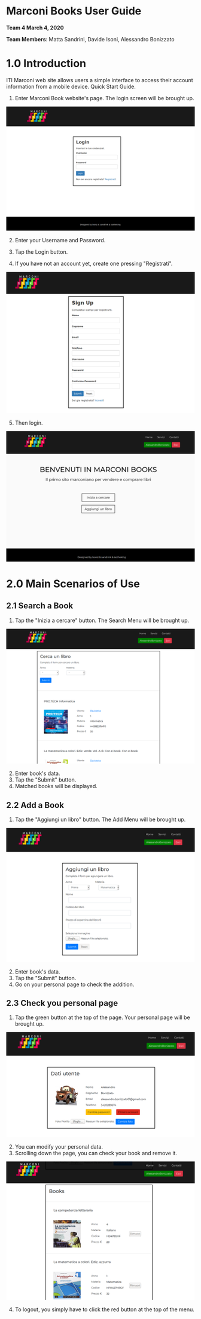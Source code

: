 # Marconi Books User Guide

**Team 4 March 4, 2020**

**Team Members**: Matta Sandrini, Davide Isoni, Alessandro Bonizzato


# 1.0 Introduction

ITI Marconi web site allows users a simple interface to access their account information from a mobile device. Quick Start Guide.

1. Enter Marconi Book website&#39;s page. The login screen will be brought up.

![login](marconibooksimage/login.png)

2. Enter your Username and Password.

3. Tap the Login button.

4. If you have not an account yet, create one pressing &quot;Registrati&quot;.

![register](marconibooksimage/register.png)

5. Then login.

![home](marconibooksimage/home.png)


# 2.0 Main Scenarios of Use


## 2.1 Search a Book

1. Tap the &quot;Inizia a cercare&quot; button. The Search Menu will be brought up.

![search](marconibooksimage/search.png)

2. Enter book&#39;s data.
3. Tap the &quot;Submit&quot; button.
4. Matched books will be displayed.


## 2.2 Add a Book

1. Tap the &quot;Aggiungi un libro&quot; button. The Add Menu will be brought up.

![add](marconibooksimage/add.png)

2. Enter book&#39;s data.
3. Tap the &quot;Submit&quot; button.
4. Go on your personal page to check the addition.


## 2.3 Check you personal page

1. Tap the green button at the top of the page. Your personal page will be brought up.

![personal](marconibooksimage/personal.png)

2. You can modify your personal data.
3. Scrolling down the page, you can check your book and remove it.

![book](marconibooksimage/book.png)

4. To logout, you simply have to click the red button at the top of the menu.
